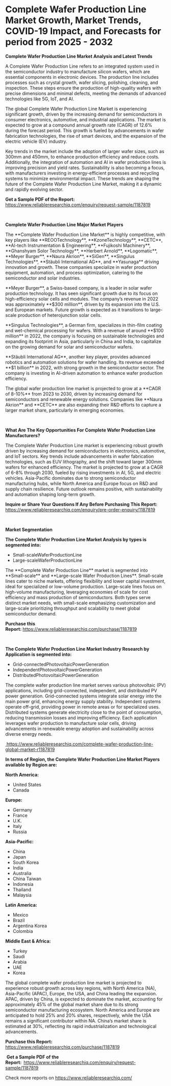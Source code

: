 <p><h1>Complete Wafer Production Line Market Growth, Market Trends, COVID-19 Impact, and Forecasts for period from 2025 - 2032</h1></p><p><strong>Complete Wafer Production Line Market Analysis and Latest Trends</strong></p>
<p><p>A Complete Wafer Production Line refers to an integrated system used in the semiconductor industry to manufacture silicon wafers, which are essential components in electronic devices. The production line includes processes such as crystal growth, wafer slicing, polishing, cleaning, and inspection. These steps ensure the production of high-quality wafers with precise dimensions and minimal defects, meeting the demands of advanced technologies like 5G, IoT, and AI.</p><p>The global Complete Wafer Production Line Market is experiencing significant growth, driven by the increasing demand for semiconductors in consumer electronics, automotive, and industrial applications. The market is expected to grow at a compound annual growth rate (CAGR) of 12.6% during the forecast period. This growth is fueled by advancements in wafer fabrication technologies, the rise of smart devices, and the expansion of the electric vehicle (EV) industry.</p><p>Key trends in the market include the adoption of larger wafer sizes, such as 300mm and 450mm, to enhance production efficiency and reduce costs. Additionally, the integration of automation and AI in wafer production lines is improving precision and yield rates. Sustainability is also becoming a focus, with manufacturers investing in energy-efficient processes and recycling systems to minimize environmental impact. These trends are shaping the future of the Complete Wafer Production Line Market, making it a dynamic and rapidly evolving sector.</p></p>
<p><strong>Get a Sample PDF of the Report:&nbsp;</strong> <a href="https://www.reliableresearchiq.com/enquiry/request-sample/1187819?utm_campaign=1837&utm_medium=2&utm_source=Github&utm_content=ia&utm_term=20012025&utm_id=complete-wafer-production-line">https://www.reliableresearchiq.com/enquiry/request-sample/1187819</a></p>
<p>&nbsp;</p>
<p><strong>Complete Wafer Production Line Major Market Players</strong></p>
<p><p>The **Complete Wafer Production Line Market** is highly competitive, with key players like **REOOTechnology**, **KzoneTechnology**, **CETC**, **Al-tech Instrumentation & Engineering**, **Fujikoshi Machinery**, **Ghanshyam Solor Technology**, **Herbert Arnold**, **Logomatic**, **Meyer Burger**, **Naura Akrion**, **SiGen**, **Singulus Technologies**, **Stäubli International AG**, and **Yasunaga** driving innovation and growth. These companies specialize in wafer production equipment, automation, and process optimization, catering to the semiconductor and solar industries.</p><p>**Meyer Burger**, a Swiss-based company, is a leader in solar wafer production technology. It has seen significant growth due to its focus on high-efficiency solar cells and modules. The company’s revenue in 2022 was approximately **$300 million**, driven by its expansion into the U.S. and European markets. Future growth is expected as it transitions to large-scale production of heterojunction solar cells.</p><p>**Singulus Technologies**, a German firm, specializes in thin-film coating and wet-chemical processing for wafers. With a revenue of around **$100 million** in 2022, the company is focusing on sustainable technologies and expanding its footprint in Asia, particularly in China and India, to capitalize on the growing demand for solar and semiconductor wafers.</p><p>**Stäubli International AG**, another key player, provides advanced robotics and automation solutions for wafer handling. Its revenue exceeded **$1 billion** in 2022, with strong growth in the semiconductor sector. The company is investing in AI-driven automation to enhance wafer production efficiency.</p><p>The global wafer production line market is projected to grow at a **CAGR of 8-10%** from 2023 to 2030, driven by increasing demand for semiconductors and renewable energy solutions. Companies like **Naura Akrion** and **CETC** are also expanding their R&D efforts to capture a larger market share, particularly in emerging economies.</p></p>
<p>&nbsp;</p>
<p><strong>What Are The Key Opportunities For Complete Wafer Production Line Manufacturers?</strong></p>
<p><p>The Complete Wafer Production Line market is experiencing robust growth driven by increasing demand for semiconductors in electronics, automotive, and IoT sectors. Key trends include advancements in wafer fabrication technologies, such as EUV lithography, and the shift toward larger 300mm wafers for enhanced efficiency. The market is projected to grow at a CAGR of 6-8% through 2030, fueled by rising investments in AI, 5G, and electric vehicles. Asia-Pacific dominates due to strong semiconductor manufacturing hubs, while North America and Europe focus on R&D and supply chain resilience. Future outlook remains positive, with sustainability and automation shaping long-term growth.</p></p>
<p><strong>Inquire or Share Your Questions If Any Before Purchasing This Report:</strong> <a href="https://www.reliableresearchiq.com/enquiry/pre-order-enquiry/1187819?utm_campaign=1837&utm_medium=2&utm_source=Github&utm_content=ia&utm_term=20012025&utm_id=complete-wafer-production-line">https://www.reliableresearchiq.com/enquiry/pre-order-enquiry/1187819</a></p>
<p>&nbsp;</p>
<p><strong>Market Segmentation</strong></p>
<p><strong>The Complete Wafer Production Line Market Analysis by types is segmented into:</strong></p>
<p><ul><li>Small-scaleWaferProductionLine</li><li>Large-scaleWaferProductionLine</li></ul></p>
<p><p>The **Complete Wafer Production Line** market is segmented into **Small-scale** and **Large-scale Wafer Production Lines**. Small-scale lines cater to niche markets, offering flexibility and lower capital investment, ideal for specialized or low-volume production. Large-scale lines focus on high-volume manufacturing, leveraging economies of scale for cost efficiency and mass production of semiconductors. Both types serve distinct market needs, with small-scale emphasizing customization and large-scale prioritizing throughput and scalability to meet global semiconductor demand.</p></p>
<p><strong>Purchase this Report:&nbsp;</strong><a href="https://www.reliableresearchiq.com/purchase/1187819?utm_campaign=1837&utm_medium=2&utm_source=Github&utm_content=ia&utm_term=20012025&utm_id=complete-wafer-production-line">https://www.reliableresearchiq.com/purchase/1187819</a></p>
<p>&nbsp;</p>
<p><strong>The Complete Wafer Production Line Market Industry Research by Application is segmented into:</strong></p>
<p><ul><li>Grid-connectedPhotovoltaicPowerGeneration</li><li>IndependentPhotovoltaicPowerGeneration</li><li>DistributedPhotovoltaicPowerGeneration</li></ul></p>
<p><p>The complete wafer production line market serves various photovoltaic (PV) applications, including grid-connected, independent, and distributed PV power generation. Grid-connected systems integrate solar energy into the main power grid, enhancing energy supply stability. Independent systems operate off-grid, providing power in remote areas or for specialized uses. Distributed systems generate electricity close to the point of consumption, reducing transmission losses and improving efficiency. Each application leverages wafer production to manufacture solar cells, driving advancements in renewable energy adoption and sustainability across diverse energy needs.</p></p>
<p><a href="https://www.reliableresearchiq.com/complete-wafer-production-line-global-market-r1187819?utm_campaign=1837&utm_medium=2&utm_source=Github&utm_content=ia&utm_term=20012025&utm_id=complete-wafer-production-line">&nbsp;https://www.reliableresearchiq.com/complete-wafer-production-line-global-market-r1187819</a></p>
<p><strong>In terms of Region, the Complete Wafer Production Line Market Players available by Region are:</strong></p>
<p>
    <p> <strong> North America: </strong>
        <ul>
            <li>United States</li>
            <li>Canada</li>
        </ul>
        </p> 
    <p> <strong> Europe: </strong>
        <ul>
            <li>Germany</li>
            <li>France</li>
            <li>U.K.</li>
            <li>Italy</li>
            <li>Russia</li>
        </ul>
        </p> 
    <p> <strong> Asia-Pacific: </strong>
        <ul>
            <li>China</li>
            <li>Japan</li>
            <li>South Korea</li>
            <li>India</li>
            <li>Australia</li>
            <li>China Taiwan</li>
            <li>Indonesia</li>
            <li>Thailand</li>
            <li>Malaysia</li>
        </ul>
        </p> 
    <p> <strong> Latin America: </strong>
        <ul>
            <li>Mexico</li>
            <li>Brazil</li>
            <li>Argentina Korea</li>
            <li>Colombia</li>
        </ul>
        </p> 
    <p> <strong> Middle East & Africa: </strong>
        <ul>
            <li>Turkey</li>
            <li>Saudi</li>
            <li>Arabia</li>
            <li>UAE</li>
            <li>Korea</li>
        </ul>
    </p>
    </p>
<p><p>The global complete wafer production line market is projected to experience robust growth across key regions, with North America (NA), Asia-Pacific (APAC), Europe, the USA, and China leading the expansion. APAC, driven by China, is expected to dominate the market, accounting for approximately 45% of the global market share due to its strong semiconductor manufacturing ecosystem. North America and Europe are anticipated to hold 25% and 20% shares, respectively, while the USA remains a significant contributor within NA. China’s market share is estimated at 30%, reflecting its rapid industrialization and technological advancements.</p></p>
<p><strong>Purchase this Report: </strong><a href="https://www.reliableresearchiq.com/purchase/1187819?utm_campaign=1837&utm_medium=2&utm_source=Github&utm_content=ia&utm_term=20012025&utm_id=complete-wafer-production-line">https://www.reliableresearchiq.com/purchase/1187819</a></p>
<p>&nbsp;<strong>Get a Sample PDF of the Report:&nbsp;&nbsp;</strong><a href="https://www.reliableresearchiq.com/enquiry/request-sample/1187819?utm_campaign=1837&utm_medium=2&utm_source=Github&utm_content=ia&utm_term=20012025&utm_id=complete-wafer-production-line">https://www.reliableresearchiq.com/enquiry/request-sample/1187819</a></p>
<p><strong></strong></p>
<p>Check more reports on <a href="https://www.reliableresearchiq.com/?utm_campaign=1837&utm_medium=2&utm_source=Github&utm_content=ia&utm_term=20012025&utm_id=complete-wafer-production-line">https://www.reliableresearchiq.com/</a></p>